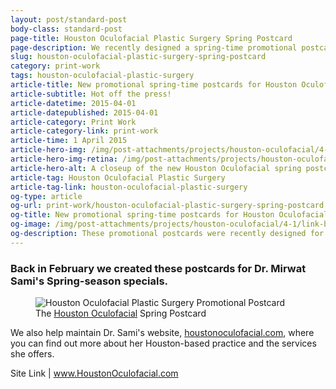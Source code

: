 ```yaml
---
layout: post/standard-post
body-class: standard-post
page-title: Houston Oculofacial Plastic Surgery Spring Postcard
page-description: We recently designed a spring-time promotional postcard for Houston Oculofacial
slug: houston-oculofacial-plastic-surgery-spring-postcard
category: print-work
tags: houston-oculofacial-plastic-surgery
article-title: New promotional spring-time postcards for Houston Oculofacial Plastic Surgery
article-subtitle: Hot off the press!
article-datetime: 2015-04-01
article-datepublished: 2015-04-01
article-category: Print Work
article-category-link: print-work
article-time: 1 April 2015
article-hero-img: /img/post-attachments/projects/houston-oculofacial/4-1/link-banner@2x.jpg
article-hero-img-retina: /img/post-attachments/projects/houston-oculofacial/4-1/link-banner@2x.jpg
article-hero-alt: A closeup of the new Houston Oculofacial spring postcards
article-tag: Houston Oculofacial Plastic Surgery
article-tag-link: houston-oculofacial-plastic-surgery
og-type: article
og-url: print-work/houston-oculofacial-plastic-surgery-spring-postcard
og-title: New promotional spring-time postcards for Houston Oculofacial Plastic Surgery
og-image: /img/post-attachments/projects/houston-oculofacial/4-1/link-banner@2x.jpg
og-description: These promotional postcards were recently designed for Houston Oculofacial Plastic Surgery
---
```

<div class="row margin-bottom">
	<h3>Back in February we created these postcards for Dr. Mirwat Sami's Spring-season specials.</h3>
</div>
<div class="row margin-bottom">
	<figure>
		<img src="{{ site.blog_cdn }}/img/post-attachments/projects/houston-oculofacial/4-1/post-image.jpg" class="black-border" alt="Houston Oculofacial Plastic Surgery Promotional Postcard">
		<figcaption>The <a href="http://houstonoculofacial.com" class="simple" target="_blank">Houston Oculofacial</a> Spring Postcard</figcaption>
	</figure>
</div>
<div class="row">
	<p class="margin-bottom">We also help maintain Dr. Sami's website, <a href="http://houstonoculofacial.com" class="simple" target="_blank">houstonoculofacial.com</a>, where you can find out more about her Houston-based practice and the services she offers.</p>
	<p class="header">Site Link | <a href="http://houstonoculofacial.com" class="simple" target="_blank">www.HoustonOculofacial.com</a></p>
</div>